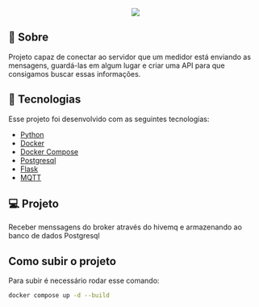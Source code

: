 <p align="center">
<img src="https://www.google.com/url?sa=i&url=https%3A%2F%2Fzefiro.com.br%2Fcomo-e-a-estrutura-de-uma-rede-iot%2F&psig=AOvVaw2NxxmluQDhurWb5i3R4--P&ust=1666903223046000&source=images&cd=vfe&ved=0CA0QjRxqFwoTCJid6cXg_voCFQAAAAAdAAAAABAE";/>
</p>


## 📖 Sobre
Projeto capaz de conectar ao servidor que um medidor está enviando as mensagens,
guardá-las em algum lugar e criar uma API para que consigamos buscar essas informações.
## 🚀 Tecnologias

Esse projeto foi desenvolvido com as seguintes  tecnologias:

- [Python](https://www.python.org/)
- [Docker](https://www.docker.com/)
- [Docker Compose](https://docs.docker.com/compose/)
- [Postgresql](https://www.postgresql.org/)
- [Flask](https://flask.palletsprojects.com/en/2.2.x/)
- [MQTT](https://mqtt.org/)

## 💻 Projeto

Receber menssagens do broker através do hivemq e armazenando ao banco de dados Postgresql


## Como subir o projeto

Para subir é necessário rodar esse comando:
```bash
docker compose up -d --build
```